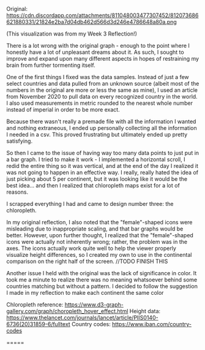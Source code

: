 Original: https://cdn.discordapp.com/attachments/811048003477307452/812073686621880331/21824e2ba7d04db462d566d3d246e4786648a80a.png

(This visualization was from my Week 3 Reflection!)

There is a lot wrong with the original graph - enough to the point where I honestly have a lot of unpleasant dreams about it. As such, I sought to improve and expand upon many different aspects in hopes of restraining my brain from further tormenting itself.

One of the first things I fixed was the data samples. Instead of just a few select countries and data pulled from an unknown source (albeit most of the numbers in the original are more or less the same as mine), I used an article from November 2020 to pull data on every recognized country in the world. I also used measurements in metric rounded to the nearest whole number instead of imperial in order to be more exact.

Because there wasn't really a premade file with all the information I wanted and nothing extraneous, I ended up personally collecting all the information I needed in a csv. This proved frustrating but ultimately ended up pretty satisfying.

So then I came to the issue of having way too many data points to just put in a bar graph. I tried to make it work - I implemented a horizontal scroll, I redid the entire thing so it was vertical, and at the end of the day I realized it was not going to happen in an effective way. I really, really hated the idea of just picking about 5 per continent, but it was looking like it would be the best idea... and then I realized that chloropleth maps exist for a lot of reasons.

I scrapped everything I had and came to design number three: the chloropleth.

In my original reflection, I also noted that the "female"-shaped icons were misleading due to inappropriate scaling, and that bar graphs would be better. However, upon further thought, I realized that the "female"-shaped icons were actually not inherently wrong; rather, the problem was in the axes. The icons actually work quite well to help the viewer properly visualize height differences, so I created my own to use in the continental comparison on the right half of the screen. //TODO FINISH THIS

Another issue I held with the original was the lack of significance in color. It took me a minute to realize there was no meaning whatsoever behind some countries matching but without a pattern. I decided to follow the suggestion I made in my reflection to make each continent the same color

Chloropleth reference: https://www.d3-graph-gallery.com/graph/choropleth_hover_effect.html
Height data: https://www.thelancet.com/journals/lancet/article/PIIS0140-6736(20)31859-6/fulltext
Country codes: https://www.iban.com/country-codes

=====
